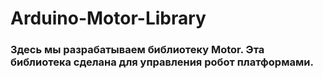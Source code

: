 # Arduino-Motor-Library
### Здесь мы разрабатываем библиотеку Motor. Эта библиотека сделана для управления робот платформами.
